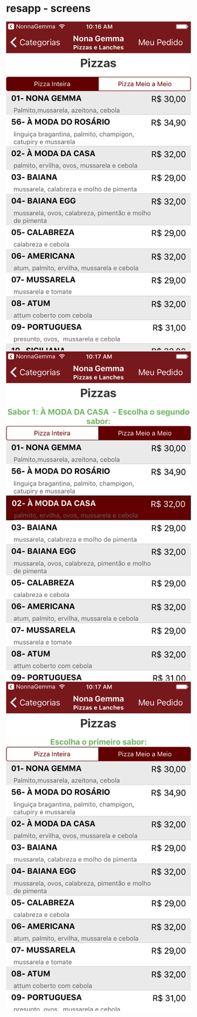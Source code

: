 # resapp - screens

![alt text](https://github.com/abdulmuneer22/resapp/blob/master/screenshots/menuItems_wholePizza.png?raw=true)
![alt text](https://github.com/abdulmuneer22/resapp/blob/master/screenshots/menuItems_firstFlavor.png?raw=true)
![alt text](https://github.com/abdulmuneer22/resapp/blob/master/screenshots/menuItems_halfAndHalf.png?raw=true)


